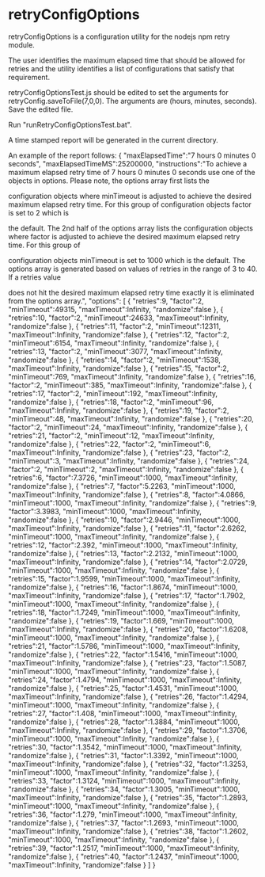 retryConfigOptions
==================

retryConfigOptions is a configuration utility for the nodejs npm retry module.

The user identifies the maximum elapsed time that should be allowed for retries and the utility identifies a list of configurations that satisfy that requirement.

retryConfigOptionsTest.js should be edited to set the arguments for retryConfig.saveToFile(7,0,0).  The arguments are (hours, minutes, seconds).  Save the edited file.

Run "runRetryConfigOptionsTest.bat".

A time stamped report will be generated in the current directory.

An example of the report follows:
{
"maxElapsedTime":"7 hours 0 minutes 0 seconds",
"maxElapsedTimeMS":25200000,
"instructions":"To achieve a maximum elapsed retry time of 7 hours 0 minutes 0 seconds use one of the objects in options.  Please note, the options array first lists the 

configuration objects where minTimeout is adjusted to achieve the desired maximum elapsed retry time.  For this group of configuration objects factor is set to 2 which is 

the default.  The 2nd half of the options array lists the configuration objects where factor is adjusted to achieve the desired maximum elapsed retry time. For this group of 

configuration objects minTimeout is set to 1000 which is the default.  The options array is generated based on values of retries in the range of 3 to 40.  If a retries value 

does not hit the desired maximum elapsed retry time exactly it is eliminated from the options array.",
"options":
[
  {
    "retries":9,
    "factor":2,
    "minTimeout":49315,
    "maxTimeout":Infinity,
    "randomize":false
  },
  {
    "retries":10,
    "factor":2,
    "minTimeout":24633,
    "maxTimeout":Infinity,
    "randomize":false
  },
  {
    "retries":11,
    "factor":2,
    "minTimeout":12311,
    "maxTimeout":Infinity,
    "randomize":false
  },
  {
    "retries":12,
    "factor":2,
    "minTimeout":6154,
    "maxTimeout":Infinity,
    "randomize":false
  },
  {
    "retries":13,
    "factor":2,
    "minTimeout":3077,
    "maxTimeout":Infinity,
    "randomize":false
  },
  {
    "retries":14,
    "factor":2,
    "minTimeout":1538,
    "maxTimeout":Infinity,
    "randomize":false
  },
  {
    "retries":15,
    "factor":2,
    "minTimeout":769,
    "maxTimeout":Infinity,
    "randomize":false
  },
  {
    "retries":16,
    "factor":2,
    "minTimeout":385,
    "maxTimeout":Infinity,
    "randomize":false
  },
  {
    "retries":17,
    "factor":2,
    "minTimeout":192,
    "maxTimeout":Infinity,
    "randomize":false
  },
  {
    "retries":18,
    "factor":2,
    "minTimeout":96,
    "maxTimeout":Infinity,
    "randomize":false
  },
  {
    "retries":19,
    "factor":2,
    "minTimeout":48,
    "maxTimeout":Infinity,
    "randomize":false
  },
  {
    "retries":20,
    "factor":2,
    "minTimeout":24,
    "maxTimeout":Infinity,
    "randomize":false
  },
  {
    "retries":21,
    "factor":2,
    "minTimeout":12,
    "maxTimeout":Infinity,
    "randomize":false
  },
  {
    "retries":22,
    "factor":2,
    "minTimeout":6,
    "maxTimeout":Infinity,
    "randomize":false
  },
  {
    "retries":23,
    "factor":2,
    "minTimeout":3,
    "maxTimeout":Infinity,
    "randomize":false
  },
  {
    "retries":24,
    "factor":2,
    "minTimeout":2,
    "maxTimeout":Infinity,
    "randomize":false
  },
  {
    "retries":6,
    "factor":7.3726,
    "minTimeout":1000,
    "maxTimeout":Infinity,
    "randomize":false
  },
  {
    "retries":7,
    "factor":5.2263,
    "minTimeout":1000,
    "maxTimeout":Infinity,
    "randomize":false
  },
  {
    "retries":8,
    "factor":4.0866,
    "minTimeout":1000,
    "maxTimeout":Infinity,
    "randomize":false
  },
  {
    "retries":9,
    "factor":3.3983,
    "minTimeout":1000,
    "maxTimeout":Infinity,
    "randomize":false
  },
  {
    "retries":10,
    "factor":2.9446,
    "minTimeout":1000,
    "maxTimeout":Infinity,
    "randomize":false
  },
  {
    "retries":11,
    "factor":2.6262,
    "minTimeout":1000,
    "maxTimeout":Infinity,
    "randomize":false
  },
  {
    "retries":12,
    "factor":2.392,
    "minTimeout":1000,
    "maxTimeout":Infinity,
    "randomize":false
  },
  {
    "retries":13,
    "factor":2.2132,
    "minTimeout":1000,
    "maxTimeout":Infinity,
    "randomize":false
  },
  {
    "retries":14,
    "factor":2.0729,
    "minTimeout":1000,
    "maxTimeout":Infinity,
    "randomize":false
  },
  {
    "retries":15,
    "factor":1.9599,
    "minTimeout":1000,
    "maxTimeout":Infinity,
    "randomize":false
  },
  {
    "retries":16,
    "factor":1.8674,
    "minTimeout":1000,
    "maxTimeout":Infinity,
    "randomize":false
  },
  {
    "retries":17,
    "factor":1.7902,
    "minTimeout":1000,
    "maxTimeout":Infinity,
    "randomize":false
  },
  {
    "retries":18,
    "factor":1.7249,
    "minTimeout":1000,
    "maxTimeout":Infinity,
    "randomize":false
  },
  {
    "retries":19,
    "factor":1.669,
    "minTimeout":1000,
    "maxTimeout":Infinity,
    "randomize":false
  },
  {
    "retries":20,
    "factor":1.6208,
    "minTimeout":1000,
    "maxTimeout":Infinity,
    "randomize":false
  },
  {
    "retries":21,
    "factor":1.5786,
    "minTimeout":1000,
    "maxTimeout":Infinity,
    "randomize":false
  },
  {
    "retries":22,
    "factor":1.5416,
    "minTimeout":1000,
    "maxTimeout":Infinity,
    "randomize":false
  },
  {
    "retries":23,
    "factor":1.5087,
    "minTimeout":1000,
    "maxTimeout":Infinity,
    "randomize":false
  },
  {
    "retries":24,
    "factor":1.4794,
    "minTimeout":1000,
    "maxTimeout":Infinity,
    "randomize":false
  },
  {
    "retries":25,
    "factor":1.4531,
    "minTimeout":1000,
    "maxTimeout":Infinity,
    "randomize":false
  },
  {
    "retries":26,
    "factor":1.4294,
    "minTimeout":1000,
    "maxTimeout":Infinity,
    "randomize":false
  },
  {
    "retries":27,
    "factor":1.408,
    "minTimeout":1000,
    "maxTimeout":Infinity,
    "randomize":false
  },
  {
    "retries":28,
    "factor":1.3884,
    "minTimeout":1000,
    "maxTimeout":Infinity,
    "randomize":false
  },
  {
    "retries":29,
    "factor":1.3706,
    "minTimeout":1000,
    "maxTimeout":Infinity,
    "randomize":false
  },
  {
    "retries":30,
    "factor":1.3542,
    "minTimeout":1000,
    "maxTimeout":Infinity,
    "randomize":false
  },
  {
    "retries":31,
    "factor":1.3392,
    "minTimeout":1000,
    "maxTimeout":Infinity,
    "randomize":false
  },
  {
    "retries":32,
    "factor":1.3253,
    "minTimeout":1000,
    "maxTimeout":Infinity,
    "randomize":false
  },
  {
    "retries":33,
    "factor":1.3124,
    "minTimeout":1000,
    "maxTimeout":Infinity,
    "randomize":false
  },
  {
    "retries":34,
    "factor":1.3005,
    "minTimeout":1000,
    "maxTimeout":Infinity,
    "randomize":false
  },
  {
    "retries":35,
    "factor":1.2893,
    "minTimeout":1000,
    "maxTimeout":Infinity,
    "randomize":false
  },
  {
    "retries":36,
    "factor":1.279,
    "minTimeout":1000,
    "maxTimeout":Infinity,
    "randomize":false
  },
  {
    "retries":37,
    "factor":1.2693,
    "minTimeout":1000,
    "maxTimeout":Infinity,
    "randomize":false
  },
  {
    "retries":38,
    "factor":1.2602,
    "minTimeout":1000,
    "maxTimeout":Infinity,
    "randomize":false
  },
  {
    "retries":39,
    "factor":1.2517,
    "minTimeout":1000,
    "maxTimeout":Infinity,
    "randomize":false
  },
  {
    "retries":40,
    "factor":1.2437,
    "minTimeout":1000,
    "maxTimeout":Infinity,
    "randomize":false
  }
]
}



